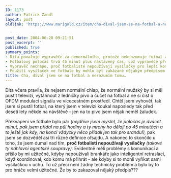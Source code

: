 ```yaml
---
ID: 1173
author: Patrick Zandl
layout: post
oldlink: 'https://www.marigold.cz/item/cha-dival-jsem-se-na-fotbal-a-nerozumim-tomu

  '
post_date: 2004-06-28 09:21:51
post_excerpt: ''
published: true
summary_points:
- Dita považuje vypravěče za nenormálního, protože nekonzumuje fotbal a pivo.
- Fotbalový poločas trvá 45 minut plus nastavený čas, což vypravěče překvapilo.
- Vypravěč nechápe, proč fotbalisté nepoužívají vysílačky pro lepší komunikaci.
- Použití vysílaček ve fotbale by mohlo být zakázané nějakým předpisem.
title: Cha, díval jsem se na fotbal a nerozumím tomu…
---
```


<p>
Dita včera pravila, že nejsem normální chlap, že normální mužský by si měl pustit televizi, vytáhnout z ledničky pivo a čučet na fotbal a ne si číst o OFDM modulaci signálu ve vícecestném prostředí. Chtěl jsem vyhovět, tak jsem si pustil fotbal, na který jsem v televizi koukal naposledy tak před deseti lety někde na návštěvě - jen na to pivo jsem nějak neměl žaludek. </p>
<p>
Překvapení ve fotbale bylo pár <em>(nejdříve jsem myslel, že poločas je dvacet minut, pak jsem přidal na půl hodiny a ty mrchy ho dělají po 45 minutách a to ještě jak kdy, na konci vždycky něco přidali jen tak pro srandu!),</em> pak jsem se dozvěděl asi tři různé definice ofsajdu. A nakonec to skončilo u toho, že jsem dumal nad tím, <strong>proč fotbalisti nepoužívají vysílačky</strong> <em>(takové ty náhlavní agentské soupravy).</em> Evidentně měli problémy s komunikací a přišlo by mi užitečné, kdyby nepoužívali brankáře jako inteligentní retraslaci, když koordinoval, kdo komu má přihrát - ale kdyby si to mohli vyříkat sami vysílačkou v uchu. To už přeci není žádný technický problém a bylo by to pro hráče velmi užitečné. Že by to zakazoval nějaký předpis???</p>